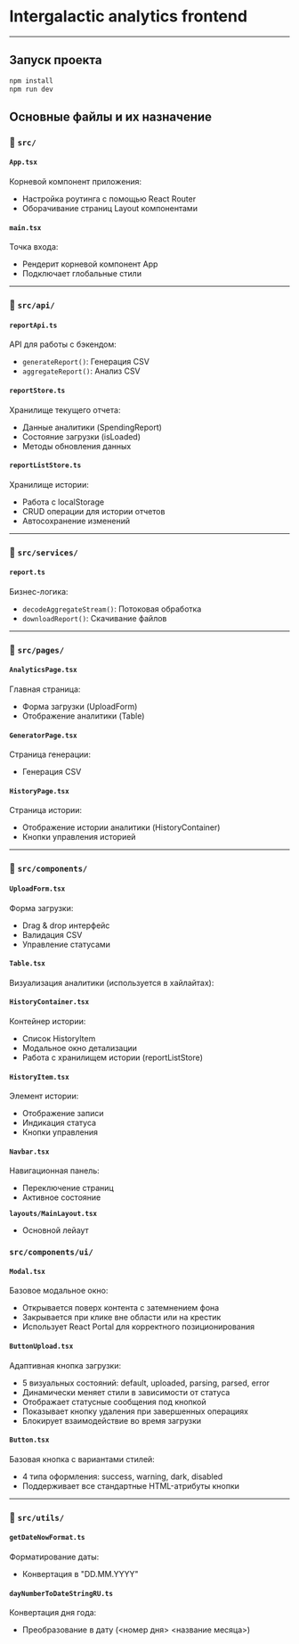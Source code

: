 # Intergalactic analytics frontend

---

## Запуск проекта
```bash
npm install
npm run dev
```


## Основные файлы и их назначение

### 📁 `src/`
#### **`App.tsx`**  
Корневой компонент приложения:
- Настройка роутинга с помощью React Router
- Оборачивание страниц Layout компонентами

#### **`main.tsx`**  
Точка входа:
- Рендерит корневой компонент App
- Подключает глобальные стили

---

### 📂 `src/api/`
#### **`reportApi.ts`**  
API для работы с бэкендом:
- `generateReport()`: Генерация CSV
- `aggregateReport()`: Анализ CSV

#### **`reportStore.ts`**  
Хранилище текущего отчета:
- Данные аналитики (SpendingReport)
- Состояние загрузки (isLoaded)
- Методы обновления данных

#### **`reportListStore.ts`**  
Хранилище истории:
- Работа с localStorage
- CRUD операции для истории отчетов
- Автосохранение изменений

---

### 📂 `src/services/`
#### **`report.ts`**  
Бизнес-логика:
- `decodeAggregateStream()`: Потоковая обработка
- `downloadReport()`: Скачивание файлов

---

### 📂 `src/pages/`
#### **`AnalyticsPage.tsx`**  
Главная страница:
- Форма загрузки (UploadForm)
- Отображение аналитики (Table)

#### **`GeneratorPage.tsx`**  
Страница генерации:
- Генерация CSV

#### **`HistoryPage.tsx`**  
Страница истории:
- Отображение истории аналитики (HistoryContainer)
- Кнопки управления историей

---

### 📂 `src/components/`
#### **`UploadForm.tsx`**  
Форма загрузки:
- Drag & drop интерфейс
- Валидация CSV
- Управление статусами

#### **`Table.tsx`**  
Визуализация аналитики (используется в хайлайтах):

#### **`HistoryContainer.tsx`**  
Контейнер истории:
- Список HistoryItem
- Модальное окно детализации
- Работа с хранилищем истории (reportListStore)

#### **`HistoryItem.tsx`**  
Элемент истории:
- Отображение записи
- Индикация статуса
- Кнопки управления

#### **`Navbar.tsx`**  
Навигационная панель:
- Переключение страниц
- Активное состояние

**`layouts/MainLayout.tsx`**  
- Основной лейаут

### `src/components/ui/`

#### **`Modal.tsx`**  
Базовое модальное окно:  
- Открывается поверх контента с затемнением фона  
- Закрывается при клике вне области или на крестик   
- Использует React Portal для корректного позиционирования  

#### **`ButtonUpload.tsx`**  
Адаптивная кнопка загрузки:  
- 5 визуальных состояний: default, uploaded, parsing, parsed, error  
- Динамически меняет стили в зависимости от статуса  
- Отображает статусные сообщения под кнопкой  
- Показывает кнопку удаления при завершенных операциях  
- Блокирует взаимодействие во время загрузки  

#### **`Button.tsx`**  
Базовая кнопка с вариантами стилей:  
- 4 типа оформления: success, warning, dark, disabled  
- Поддерживает все стандартные HTML-атрибуты кнопки  

---

### 📂 `src/utils/`
#### **`getDateNowFormat.ts`**  
Форматирование даты:
- Конвертация в "DD.MM.YYYY"

#### **`dayNumberToDateStringRU.ts`**  
Конвертация дня года:
- Преобразование в дату (<номер дня> <название месяца>)


